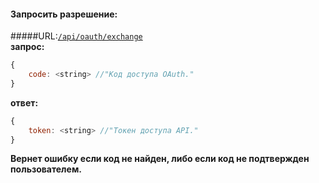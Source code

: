 #### Запросить разрешение: 
#####URL:[`/api/oauth/exchange`](http://funstream.tv/api/oauth/exchange)  
**запрос:**
```js
{
    code: <string> //"Код доступа OAuth."
}
```
**ответ:**
```js
{
    token: <string> //"Токен доступа API."
}
```
**Вернет ошибку если код не найден, либо если код не подтвержден пользователем.**
